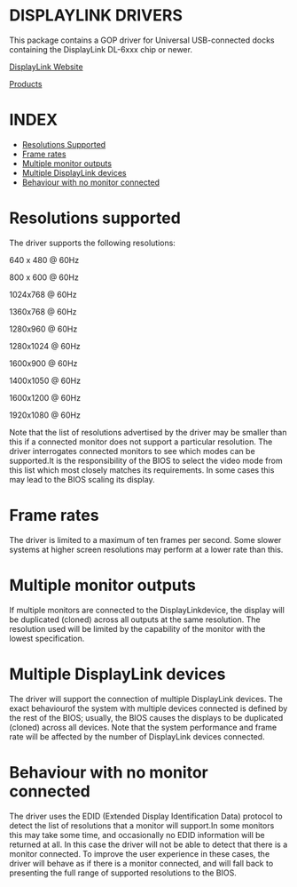 # DISPLAYLINK DRIVERS
This package contains a GOP driver for Universal USB-connected docks containing the
DisplayLink DL-6xxx chip or newer.

[DisplayLink Website](http://www.displaylink.com)

[Products](https://www.displaylink.com/products/universal-docking-stations)

# INDEX

* [Resolutions Supported](#resolutions-supported)
* [Frame rates](#frame-rates)
* [Multiple monitor outputs](#multiple-monitor-outputs)
* [Multiple DisplayLink devices](#multiple-displaylink-devices)
* [Behaviour with no monitor connected](#behaviour-with-no-monitor-connected)

# Resolutions supported

The driver supports the following resolutions:

640 x 480 @ 60Hz

800 x 600 @ 60Hz

1024x768 @ 60Hz

1360x768 @ 60Hz

1280x960 @ 60Hz

1280x1024 @ 60Hz

1600x900 @ 60Hz

1400x1050 @ 60Hz

1600x1200 @ 60Hz

1920x1080 @ 60Hz


Note that the list of resolutions advertised by the driver may be smaller than
this if a connected monitor does not support a particular resolution. The driver
interrogates connected monitors to see which modes can be supported.It is the
responsibility of the BIOS to select the video mode from this list which most
closely matches its requirements. In some cases this may lead to the BIOS
scaling its display.

# Frame rates

The driver is limited to a maximum of ten frames per second. Some slower systems
at higher screen resolutions may perform at a lower rate than this.

# Multiple monitor outputs

If multiple monitors are connected to the DisplayLinkdevice, the display will be
duplicated (cloned) across all outputs at the same resolution. The resolution
used will be limited by the capability of the monitor with the
lowest specification.

# Multiple DisplayLink devices

The driver will support the connection of multiple DisplayLink devices. The
exact behaviourof the system with multiple devices connected is defined by the
rest of the BIOS; usually, the BIOS causes the displays to be duplicated
(cloned) across all devices. Note that the system performance and frame rate
will be affected by the number of DisplayLink devices connected.

# Behaviour with no monitor connected

The driver uses the EDID (Extended Display Identification Data) protocol to
detect the list of resolutions that a monitor will support.In some monitors this
may take some time, and occasionally no EDID information will be returned at
all. In this case the driver will not be able to detect that there is a monitor
connected. To improve the user experience in these cases, the driver will behave
as if there is a monitor connected, and will fall back to presenting the full
range of supported resolutions to the BIOS.
